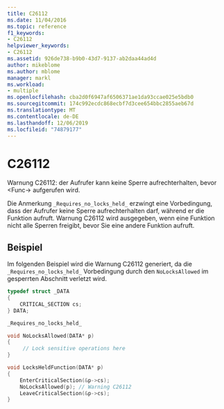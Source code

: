 ```yaml
---
title: C26112
ms.date: 11/04/2016
ms.topic: reference
f1_keywords:
- C26112
helpviewer_keywords:
- C26112
ms.assetid: 926de738-b9b0-43d7-9137-ab2daa44ad4d
author: mikeblome
ms.author: mblome
manager: markl
ms.workload:
- multiple
ms.openlocfilehash: cba2d0f6947af6506371ae1da93ccae025e5bdb0
ms.sourcegitcommit: 174c992ecdc868ecbf7d3cee654bbc2855aeb67d
ms.translationtype: MT
ms.contentlocale: de-DE
ms.lasthandoff: 12/06/2019
ms.locfileid: "74879177"
---
```

# <a name="c26112"></a>C26112
Warnung C26112: der Aufrufer kann keine Sperre aufrechterhalten, bevor \<Func-> aufgerufen wird.

 Die Anmerkung `_Requires_no_locks_held_` erzwingt eine Vorbedingung, dass der Aufrufer keine Sperre aufrechterhalten darf, während er die Funktion aufruft. Warnung C26112 wird ausgegeben, wenn eine Funktion nicht alle Sperren freigibt, bevor Sie eine andere Funktion aufruft.

## <a name="example"></a>Beispiel
 Im folgenden Beispiel wird die Warnung C26112 generiert, da die `_Requires_no_locks_held_` Vorbedingung durch den `NoLocksAllowed` im gesperrten Abschnitt verletzt wird.

```cpp
typedef struct _DATA
{
    CRITICAL_SECTION cs;
} DATA;

_Requires_no_locks_held_

void NoLocksAllowed(DATA* p)
{
     // Lock sensitive operations here
}

void LocksHeldFunction(DATA* p)
{
    EnterCriticalSection(&p->cs);
    NoLocksAllowed(p); // Warning C26112
    LeaveCriticalSection(&p->cs);
}
```
